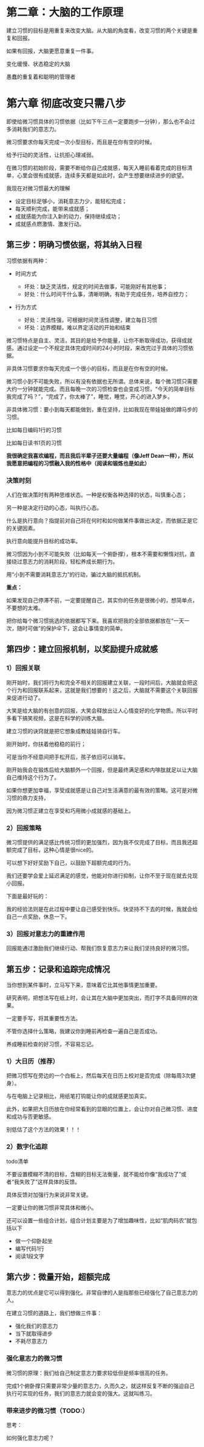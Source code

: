 # 第二章：大脑的工作原理

建立习惯的目标是用重复来改变大脑。从大脑的角度看，改变习惯的两个关键是重复和回报。

如果有回报，大脑更愿意重复一件事。



变化缓慢、状态稳定的大脑



愚蠢的重复着和聪明的管理者



# 第六章 彻底改变只需八步

即使给微习惯具体的习惯依据（比如下午三点一定要跑步一分钟），那么也不会过多消耗我们的意志力。



微习惯要求你每天完成一次小型目标，而且是在你有空的时候。

给予行动的灵活性，让抗拒心理减弱。

在微习惯的初始阶段，需要不断给你自己成就感，每天入睡前看着完成的目标清单，心里会很有成就感，连续多天都是如此时，会产生想要继续进步的欲望。



我现在对微习惯最大的理解

- 设定目标足够小，消耗意志力少，能轻松完成；
- 每天顺利完成，能带来成就感；
- 成就感能为你注入新的动力，保持继续成功；
- 成就感点燃激情、激发行动。



## 第三步：明确习惯依据，将其纳入日程

习惯依据有两种：

- 时间方式
  - 坏处：缺乏灵活性，规定的时间去做事，可能刚好有其他事；
  - 好处：什么时间干什么事，清晰明确，有助于完成任务，培养自控力；

- 行为方式
  - 好处：灵活性强，可根据时间灵活性调整，建立每日习惯
  - 坏处：边界模糊，难以界定活动的开始和结束

微习惯特点是自主、灵活，其目的是给予你能量，让你不断取得成功，获得成就感。通过设定一个不规定具体完成时间的24小时时段，来改完过于具体的习惯依据。



非具体习惯要求你每天完成一个很小的目标，而且是在你有空的时候。

微习惯小到不可能失败，所以有没有依据也无所谓。总体来说，每个微习惯只需要大约一分钟就能完成。而且每晚一次的习惯检查也会变成习惯，“今天的简单目标我完成了吗？”，“完成了，你太棒了”，睡觉，睡觉，开心的进入梦乡。



非具体微习惯：要小到每天都能做到，重在坚持，比如我现在带娃娃做的蹲马步的习惯。

比如每日编码1行的习惯

比如每日读书1页的习惯



**我很确定我喜欢编程，而且我后半辈子还要大量编程（像Jeff Dean一样），所以我愿意把编程的习惯融入我的性格中（阅读和锻炼也是如此）**



### 决策时刻

人们在做决策时有两种思维状态。一种是权衡各种选择的状态，叫慎重心态；

另一种是决定行动的心态，叫执行心态。

什么是执行意向？指提前对自己将在何时和如何做某件事做出决定，而依据正是它的关键因素。

执行意向能提升目标的成功率。



微习惯因为小到不可能失败（比如每天一个俯卧撑），根本不需要和懒惰对抗，直接绕过意志力的消耗阶段，轻松养成长期行为。

用“小到不需要消耗意志力”的行动，骗过大脑的抵抗机制。



**重点：**

如果发现自己停滞不前，一定要提醒自己，其实你的任务是很微小的，想简单点，不要想的太难。

把你给每个微习惯挑选的依据都写下来。我喜欢把我的全部依据都放在“一天一次，随时可做”的保护伞下，这会让事情变的简单。

## 第四步：建立回报机制，以奖励提升成就感

### 1）回报关联

刚开始时，我们将行为和完全不相关的回报建立关联，一段时间后，大脑就会把这个行为和回报联系起来，这就是我们想要的！这之后，大脑就不需要这个关联回报来促进行动了。



大笑是给大脑的有创意的回报，大笑会释放出让人心情变好的化学物质。所以平时多看下搞笑视频，这是在科学的训练大脑。



建立习惯的诀窍就是把它想象成教娃娃骑自行车。

刚开始时，你扶着他稳稳的前行；

可是当你不经意间把手松开后，孩子依旧可以骑车。

刚开始我会在锻炼后给大脑额外一个回报，但是最终满足感和内啡肽就足以让大脑自己维持这个行为了。



如果你想更加幸福，享受成就感是让自己对生活满意的最有效的策略。这可是对微习惯的鼎力支持，

因为微习惯正建立在享受和巧用微小成就感的基础上。



### 2）回报策略

微习惯提供的满足感比传统习惯的更加强烈，因为我不仅完成了目标，而且我还超额完成了目标，这种心情是很nice的。

可以想下好好奖励下自己，以鼓励下超额完成的行为。



我们还要学会爱上延迟满足的感觉，他能对你进行抑制，让你不至于现在就去兑现小回报。

下面是最好玩的：

我的经验法则是在此过程中要让自己感受到快乐。快坚持不下去的时候，我就会给自己一点奖励，休息一下。



### 3）回报对意志力的重建作用

回报能通过激励我们继续行动、帮我们恢复意志力来让我们坚持良好的微习惯。



## 第五步：记录和追踪完成情况

当你想到某件事时，立马写下来，意味着它比其他事情更加重要。

研究表明，把想法写在纸上时，会让其在大脑中更加突出，而打字不具备同样的效果。

一定要手写，将其重要性方法。



不管你选择什么策略，我建议你到睡前再检查一遍自己是否成功。

养成睡前检查的好习惯，不容易忘记。

### 1）大日历（推荐）

把微习惯写在旁边的一个白板上，然后每天在日历上校对是否完成（除每周3次健身）。

与在电脑上记录相比，用纸笔打钩能让你的成就感更加真实。

此外，如果把大日历放在你经常看到的显眼的位置上，会让你对自己微习惯、进度和成功与否更敏感。

别低估了这个方法的效果！！！



### 2）数字化追踪

todo清单

不要设置模糊不清的目标，含糊的目标无法衡量，就不能给你像“我成功了”或者“我失败了”这样具体的反馈。

具体反馈对加强行为来说非常关键。

一定要让你的微习惯非常具体和微小。

还可以设置一些组合计划，组合计划主要是为了增加趣味性，比如“肌肉码农”就包括以下

- 做一个仰卧起坐
- 编写代码1行
- 阅读1段文字



## 第六步：微量开始，超额完成

意志力的优点是它可以得到强化。非常自律的人是指那些已经强化了自己意志力的人。

在建立习惯的道路上，我们想做三件事：

- 强化我们的意志力
- 当下就取得进步
- 不耗尽意志力



### 强化意志力的微习惯

微习惯的原理：我们给自己制定意志力要求较低但是频率很高的任务。

完成1个俯卧撑只需要非常少量的意志力，久而久之，就这样反复不断的强迫自己执行可实现的任务，我们的意志力就会变的强大。这就叫练习。



### 带来进步的微习惯（TODO:）



思考：

如何强化意志力呢？
